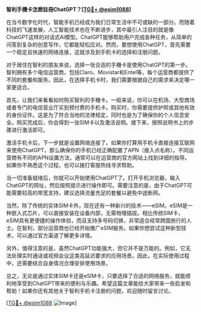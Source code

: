 **智利手機卡怎麽註冊ChatGPT？[[TG💪+ @esim1088](https://t.me/s/esim1088)]**

在当今数字化时代，智能手机已经成为我们日常生活中不可或缺的一部分。而随着科技的飞速发展，人工智能技术也在不断进步，其中最引人注目的就是像ChatGPT这样的对话式AI模型。ChatGPT能够帮助用户完成各种任务，从简单的问答到复杂的创意写作，它都能轻松应对。然而，要想使用ChatGPT，首先需要一个稳定且快速的网络连接，这就涉及到手机卡的选择和注册问题。

对于居住在智利的朋友来说，选择一张合适的手機卡是使用ChatGPT的第一步。智利拥有多个电信运营商，包括Claro、Movistar和Entel等，每个运营商都提供了不同的套餐和服务。因此，在选择手机卡时，我们需要根据自己的需求来决定哪一家更适合。

首先，让我们来看看如何购买智利的手機卡。一般来说，你可以在机场、大型商场或者专门的电信营业厅买到预付费的手机卡。购买时，你需要提供护照或其他有效的身份证件。这是为了符合当地的法律规定，同时也是为了确保你的个人信息安全。购买完成后，你会得到一张SIM卡以及激活说明。接下来，按照说明书上的步骤进行激活即可。

激活手机卡后，下一步就是设置网络连接了。如果你打算用手机卡直接连接互联网来使用ChatGPT，那么确保你的手机已经正确配置了APN（接入点名称）。不同运营商有不同的APN设置方法，通常可以在运营商的官方网站上找到详细的指导。如果你不熟悉这个过程，也可以拨打客服热线寻求帮助。

当一切准备就绪后，你就可以开始使用ChatGPT了。打开手机浏览器，输入ChatGPT的网址，然后按照提示进行操作即可。需要注意的是，由于ChatGPT可能需要较高的带宽支持，建议选择流量充足的套餐以避免中途断网。

当然，除了传统的实体SIM卡外，现在还有一种新兴的技术——eSIM。eSIM是一种嵌入式芯片，可以直接安装在设备内部，无需物理插拔。相比传统SIM卡，eSIM具有更便捷的操作体验，而且支持多号码切换，非常适合经常跨国旅行的人士。在智利，部分运营商也已经开始推广eSIM服务。如果你想尝试这种新型技术，可以通过官方渠道了解更多详情。

另外，值得注意的是，虽然ChatGPT功能强大，但它并不是万能的。例如，它无法处理实时通话或视频会议这类高延迟要求的应用场景。因此，在实际使用过程中，还需要结合自身情况合理安排使用场景。

总之，无论是通过实体SIM卡还是eSIM卡，只要选择了合适的网络服务，就能顺利地享受到ChatGPT带来的便利与乐趣。希望这篇文章能给大家带来一些启发和帮助！如果你还有其他关于智利手机卡注册的问题，欢迎随时留言讨论。

[[TG💪+ @esim1088](https://t.me/s/esim1088) ![Image](https://i.postimg.cc/4NQfJmqS/Snipaste-2025-05-13-00-14-12.png)]